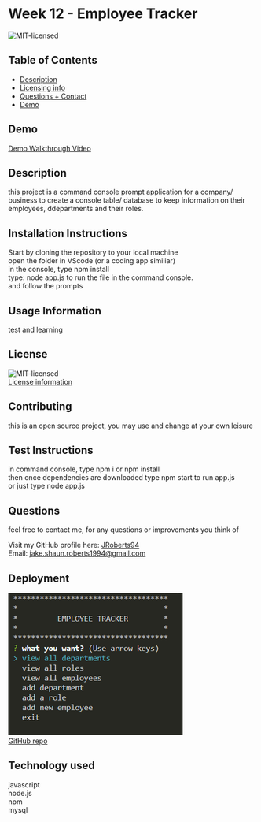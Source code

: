 
# Week 12 - Employee Tracker

![MIT-licensed](https://img.shields.io/badge/License-MIT-red)

## Table of Contents 
- [Description](#description)
- [Licensing info](#license)
- [Questions + Contact](#questions)
- [Demo](#demo)

## Demo
[Demo Walkthrough Video](https://watch.screencastify.com/v/h9ZQqKmR3ilZszFcF3sm)

## Description
this project is a command console prompt application for a company/ business to create a console table/ database to keep information on their employees, ddepartments and their roles.

## Installation Instructions
Start by cloning the repository to your local machine
 <br> 
 open the folder in VScode (or a coding app similiar) 
 <br> 
 in the console, type npm install 
 <br> 
 type: node app.js to run the file in the command console.
 <br>
 and follow the prompts

## Usage Information
test and learning

## License
![MIT-licensed](https://img.shields.io/badge/License-MIT-red)
<br>
[License information](https://opensource.org/licenses)

## Contributing
this is an open source project, you may use and change at your own leisure

## Test Instructions
in command console, type npm i or npm install <br> then once dependencies are downloaded type npm start to run app.js <br> or just type node app.js

## Questions
feel free to contact me, for any questions or improvements you think of

Visit my GitHub profile here: [JRoberts94](https://github.com/JRoberts94)
<br>
Email: jake.shaun.roberts1994@gmail.com

## Deployment
![demo-image](./images/week12screenshot.PNG)
<br>
[GitHub repo](https://github.com/JRoberts94/Week12-Employee-Tracker)

## Technology used
javascript <br> node.js <br> npm <br> mysql
